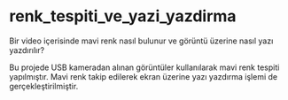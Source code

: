 # renk_tespiti_ve_yazi_yazdirma
Bir video içerisinde mavi renk nasıl bulunur ve görüntü üzerine nasıl yazı yazdırılır?

Bu projede USB kameradan alınan görüntüler kullanılarak mavi renk tespiti yapılmıştır. Mavi renk takip edilerek ekran üzerine yazı yazdırma işlemi de gerçekleştirilmiştir.
